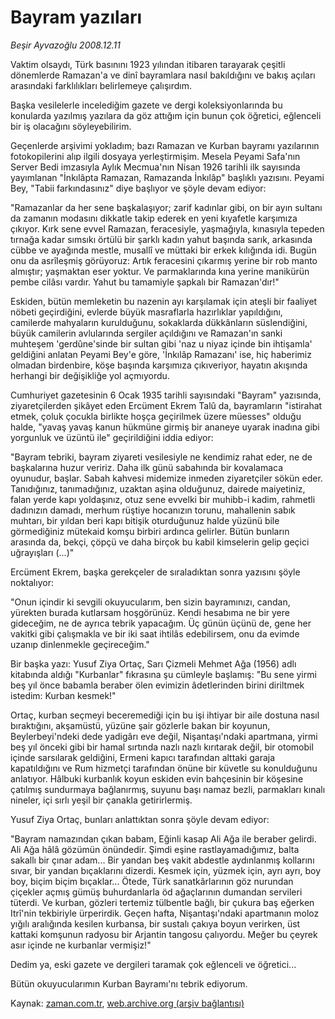 # Bayram yazıları

*Beşir Ayvazoğlu 2008.12.11*

<tr><td class="metin" colspan="2" style="padding-top: 20px; padding-left: 5px; ">Vaktim olsaydı, Türk basınını 1923 yılından itibaren tarayarak çeşitli dönemlerde Ramazan'a ve dinî bayramlara nasıl bakıldığını ve bakış açıları arasındaki farklılıkları belirlemeye çalışırdım.</td></tr><tr><td class="metin" colspan="2" style="padding-top: 20px; padding-left: 5px; "><p> Başka vesilelerle incelediğim gazete ve dergi koleksiyonlarında bu konularda yazılmış yazılara da göz attığım için bunun çok öğretici, eğlenceli bir iş olacağını söyleyebilirim. 
<p>Geçenlerde arşivimi yokladım; bazı Ramazan ve Kurban bayramı yazılarının fotokopilerini alıp ilgili dosyaya yerleştirmişim. Mesela Peyami Safa'nın Server Bedi imzasıyla Aylık Mecmua'nın Nisan 1926 tarihli ilk sayısında yayımlanan "İnkılâpta Ramazan, Ramazanda İnkılâp" başlıklı yazısını. Peyami Bey, "Tabii farkındasınız" diye başlıyor ve şöyle devam ediyor:
<p>"Ramazanlar da her sene başkalaşıyor; zarif kadınlar gibi, on bir ayın sultanı da zamanın modasını dikkatle takip ederek en yeni kıyafetle karşımıza çıkıyor. Kırk sene evvel Ramazan, feracesiyle, yaşmağıyla, kınasıyla tepeden tırnağa kadar sımsıkı örtülü bir şarklı kadın yahut başında sarık, arkasında cübbe ve ayağında mestle, musallî ve müttaki bir erkek kılığında idi. Bugün onu da asrîleşmiş görüyoruz: Artık feracesini çıkarmış yerine bir rob manto almıştır; yaşmaktan eser yoktur. Ve parmaklarında kına yerine manikürün pembe cilâsı vardır. Yahut bu tamamiyle şapkalı bir Ramazan'dır!"
<p>Eskiden, bütün memleketin bu nazenin ayı karşılamak için ateşli bir faaliyet nöbeti geçirdiğini, evlerde büyük masraflarla hazırlıklar yapıldığını, camilerde mahyaların kurulduğunu, sokaklarda dükkânların süslendiğini, büyük camilerin avlularında sergiler açıldığını ve Ramazan'ın sanki muhteşem 'gerdûne'sinde bir sultan gibi 'naz u niyaz içinde bin ihtişamla' geldiğini anlatan Peyami Bey'e göre, 'İnkılâp Ramazanı' ise, hiç haberimiz olmadan birdenbire, köşe başında karşımıza çıkıveriyor, hayatın akışında herhangi bir değişikliğe yol açmıyordu. 
<p>Cumhuriyet gazetesinin 6 Ocak 1935 tarihli sayısındaki "Bayram" yazısında, ziyaretçilerden şikâyet eden Ercüment Ekrem Talû da, bayramların "istirahat etmek, çoluk çocukla birlikte hoşça geçirilmek üzere müesses" olduğu halde, "yavaş yavaş kanun hükmüne girmiş bir ananeye uyarak inadına gibi yorgunluk ve üzüntü ile" geçirildiğini iddia ediyor:
<p>"Bayram tebriki, bayram ziyareti vesilesiyle ne kendimiz rahat eder, ne de başkalarına huzur veririz. Daha ilk günü sabahında bir kovalamaca oyunudur, başlar. Sabah kahvesi midemize inmeden ziyaretçiler sökün eder. Tanıdığınız, tanımadığınız, uzaktan aşina olduğunuz, dairede maiyetiniz, falan yerde kapı yoldaşınız, otuz sene evvelki bir muhibb-i kadim, rahmetli dadınızın damadı, merhum rüştiye hocanızın torunu, mahallenin sabık muhtarı, bir yıldan beri kapı bitişik oturduğunuz halde yüzünü bile görmediğiniz mütekaid komşu birbiri ardınca gelirler. Bütün bunların arasında da, bekçi, çöpçü ve daha birçok bu kabil kimselerin gelip geçici uğrayışları (...)"
<p>Ercüment Ekrem, başka gerekçeler de sıraladıktan sonra yazısını şöyle noktalıyor: 
<p>"Onun içindir ki sevgili okuyu­cularım, ben sizin bayramınızı, candan, yürekten burada kutlarsam hoşgörünüz. Kendi hesabıma ne bir yere gideceğim, ne de ayrıca tebrik yapacağım. Üç günün üçünü de, gene her vakitki gibi çalışmakla ve bir iki saat ihtilâs edebilirsem, onu da evimde uzanıp dinlenmekle geçireceğim."
<p>Bir başka yazı: Yusuf Ziya Ortaç, Sarı Çizmeli Mehmet Ağa (1956) adlı kitabında aldığı "Kurbanlar" fıkrasına şu cümleyle başlamış: "Bu sene yirmi beş yıl önce babamla beraber ölen evimizin âdetlerinden birini diriltmek istedim: Kurban kesmek!"
<p>Ortaç, kurban seçmeyi beceremediği için bu işi ihtiyar bir aile dostuna nasıl bıraktığını, akşamüstü, yüzüne şair gözlerle bakan bir koyunun, Beylerbeyi'ndeki dede yadigârı eve değil, Nişantaşı'ndaki apartmana, yirmi beş yıl önceki gibi bir hamal sırtında nazlı nazlı kırıtarak değil, bir otomobil içinde sarsılarak geldiğini, Ermeni kapıcı tarafından alttaki garaja kapatıldığını ve Rum hizmetçi tarafından önüne bir küvetle su konulduğunu anlatıyor. Hâlbuki kurbanlık koyun eskiden evin bahçesinin bir köşesine çatılmış sundurmaya bağlanırmış, suyunu başı namaz bezli, parmakları kınalı nineler, içi sırlı yeşil bir çanakla getirirlermiş. 
<p>Yusuf Ziya Ortaç, bunları anlattıktan sonra şöyle devam ediyor:
<p>"Bayram namazından çıkan babam, Eğinli kasap Ali Ağa ile beraber gelirdi. Ali Ağa hâlâ gözümün önündedir. Şimdi eşine rastlayamadığımız, balta sakallı bir çınar adam... Bir yandan beş vakit abdestle aydınlanmış kollarını sıvar, bir yandan bıçaklarını dizerdi. Kesmek için, yüzmek için, ayrı ayrı, boy boy, biçim biçim bıçaklar... Ötede, Türk sanatkârlarının göz nurundan çiçekler açmış gümüş buhurdanlarla öd ağaçlarının dumandan servileri tüterdi. Ve kurban, gözleri tertemiz tülbentle bağlı, bir çukura baş eğerken Itrî'nin tekbiriyle ürperirdik. Geçen hafta, Nişantaşı'ndaki apartmanın moloz yığılı aralığında kesilen kurbansa, bir sustalı çakıya boyun verirken, üst kattaki komşunun radyosu bir Arjantin tangosu çalıyordu. Meğer bu çeyrek asır içinde ne kurbanlar vermişiz!"
<p>Dedim ya, eski gazete ve dergileri taramak çok eğlenceli ve öğretici...
<p>Bütün okuyucularımın Kurban Bayramı'nı tebrik ediyorum.<br/></p></p></p></p></p></p></p></p></p></p></p></p></p></p></td></tr>

Kaynak: [zaman.com.tr](http://zaman.com.tr/yazar.do?yazino=769239), [web.archive.org (arşiv bağlantısı)](http://web.archive.org/web/20100121134202/http://www.zaman.com.tr:80/yazar.do?yazino=769239)
